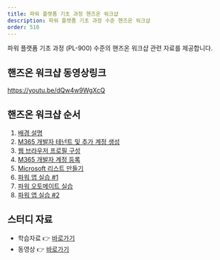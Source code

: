 ```yaml
---
title: 파워 플랫폼 기초 과정 핸즈온 워크샵
description: 파워 플랫폼 기초 과정 수준 핸즈온 워크샵
order: 510
---
```


파워 플랫폼 기초 과정 (PL-900) 수준의 핸즈온 워크샵 관련 자료를 제공합니다.


## 핸즈온 워크샵 동영상링크 ##

https://youtu.be/dQw4w9WgXcQ


## 핸즈온 워크샵 순서 ##

1. [배경 설명][handson background]
2. [M365 개발자 테넌트 및 추가 계정 생성][handson m365 create]
3. [웹 브라우저 프로필 구성][handson browser profile]
4. [M365 개발자 계정 등록][handson m365 rego]
5. [Microsoft 리스트 만들기][handson m365 list]
6. [파워 앱 실습 #1][handson pas 1]
7. [파워 오토메이트 실습][handson pau]
8. [파워 앱 실습 #2][handson pas 2]


## 스터디 자료 ##

* 학습자료 👉 [바로가기][fdk pl900 materials]
* 동영상 👉 [바로가기][fdk pl900 playlist]


[fdk discussion]: https://github.com/fusiondevkr/blog/discussions

[fdk pl900 materials]: https://aka.ms/fdk/pl900/materials
[fdk pl900 playlist]: https://www.youtube.com/playlist?list=PL5_dhZuHiVhJNUJA00WVwrVfKPgi35CqI

[handson background]: ./background
[handson m365 create]: ./m365-account-setup
[handson browser profile]: ./web-browser-setup
[handson m365 rego]: ./m365-account-registration
[handson m365 list]: ./m365-list
[handson pas 1]: ./power-apps-1
[handson pau]: ./power-automate
[handson pas 2]: ./power-apps-2
